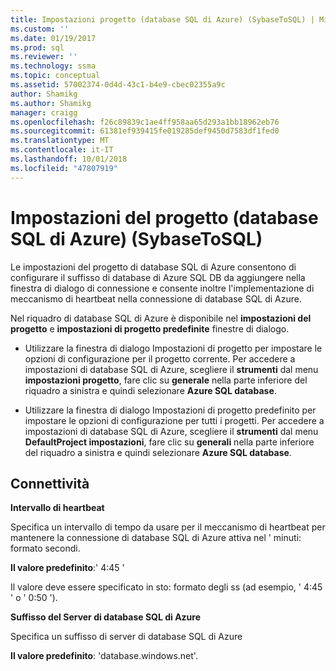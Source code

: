 ```yaml
---
title: Impostazioni progetto (database SQL di Azure) (SybaseToSQL) | Microsoft Docs
ms.custom: ''
ms.date: 01/19/2017
ms.prod: sql
ms.reviewer: ''
ms.technology: ssma
ms.topic: conceptual
ms.assetid: 57002374-0d4d-43c1-b4e9-cbec02355a9c
author: Shamikg
ms.author: Shamikg
manager: craigg
ms.openlocfilehash: f26c89839c1ae4ff958aa65d293a1bb18962eb76
ms.sourcegitcommit: 61381ef939415fe019285def9450d7583df1fed0
ms.translationtype: MT
ms.contentlocale: it-IT
ms.lasthandoff: 10/01/2018
ms.locfileid: "47807919"
---
```

# <a name="project-settings-azure-sql-db--sybasetosql"></a>Impostazioni del progetto (database SQL di Azure) (SybaseToSQL)
Le impostazioni del progetto di database SQL di Azure consentono di configurare il suffisso di database di Azure SQL DB da aggiungere nella finestra di dialogo di connessione e consente inoltre l'implementazione di meccanismo di heartbeat nella connessione di database SQL di Azure.  
  
Nel riquadro di database SQL di Azure è disponibile nel **impostazioni del progetto** e **impostazioni di progetto predefinite** finestre di dialogo.  
  
-   Utilizzare la finestra di dialogo Impostazioni di progetto per impostare le opzioni di configurazione per il progetto corrente. Per accedere a impostazioni di database SQL di Azure, scegliere il **strumenti** dal menu **impostazioni progetto**, fare clic su **generale** nella parte inferiore del riquadro a sinistra e quindi selezionare  **Azure SQL database**.  
  
-   Utilizzare la finestra di dialogo Impostazioni di progetto predefinito per impostare le opzioni di configurazione per tutti i progetti. Per accedere a impostazioni di database SQL di Azure, scegliere il **strumenti** dal menu **DefaultProject impostazioni**, fare clic su **generali** nella parte inferiore del riquadro a sinistra e quindi selezionare **Azure SQL database**.  
  
## <a name="connectivity"></a>Connettività  
**Intervallo di heartbeat**  
  
Specifica un intervallo di tempo da usare per il meccanismo di heartbeat per mantenere la connessione di database SQL di Azure attiva nel ' minuti: formato secondi.  
  
**Il valore predefinito**:' 4:45 '  
  
Il valore deve essere specificato in sto: formato degli ss (ad esempio, ' 4:45 ' o ' 0:50 ').  
  
**Suffisso del Server di database SQL di Azure**  
  
Specifica un suffisso di server di database SQL di Azure  
  
**Il valore predefinito**: 'database.windows.net'.  
  
